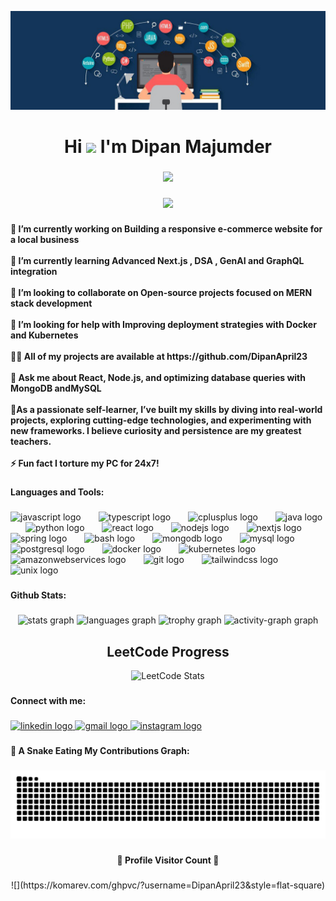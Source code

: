 ![logo](https://github.com/DipanApril23/DipanApril23/blob/main/GitBanner.jpg)
<h1 align="center">Hi <img src="https://media.giphy.com/media/hvRJCLFzcasrR4ia7z/giphy.gif" width="28"> I'm Dipan Majumder</h1>

###

<p align="center">
<a href="https://github.com/DipanApril23/DipanApril23"><img src="https://readme-typing-svg.herokuapp.com/?lines=Learning%20Full-Stack%20Web%20Development;A%20Self%20Taught%20Developer;A%20Quick%20Learner;An%20Aspiring%20Competitive%20Coder%20😶&font=Fira%20Code&center=true&width=500&height=45&color=00FFFF&vCenter=true&size=23"></a>
</p>


###

<div align="center">
  <img height="270" src="https://cdn.dribbble.com/users/2131993/screenshots/4948736/media/45dceb640723d72436c427add7966cf8.gif"  />
</div>

###

<h4 align="left">🔭 I’m currently working on Building a responsive e-commerce website for a local business<br><br>🌱 I’m currently learning Advanced Next.js , DSA , GenAI and GraphQL integration<br><br>👯 I’m looking to collaborate on Open-source projects focused on MERN stack development<br><br>🤝 I’m looking for help with Improving deployment strategies with Docker and Kubernetes<br><br>👨‍💻 All of my projects are available at https://github.com/DipanApril23<br><br>💬 Ask me about React, Node.js, and optimizing database queries with MongoDB andMySQL<br><br>📖As a passionate self-learner, I’ve built my skills by diving into real-world projects, exploring cutting-edge technologies, and experimenting with new frameworks. I believe curiosity and persistence are my greatest teachers.<br><br>⚡ Fun fact I torture my PC for 24x7!</h4>

###

<h4 align="left">Languages and Tools:</h4>

###

<div align="left">
  <img src="https://cdn.jsdelivr.net/gh/devicons/devicon/icons/javascript/javascript-original.svg" height="40" alt="javascript logo"  />
  <img width="20" />
  <img src="https://cdn.jsdelivr.net/gh/devicons/devicon/icons/typescript/typescript-original.svg" height="40" alt="typescript logo"  />
  <img width="20" />
  <img src="https://cdn.jsdelivr.net/gh/devicons/devicon/icons/cplusplus/cplusplus-original.svg" height="40" alt="cplusplus logo"  />
  <img width="20" />
  <img src="https://cdn.jsdelivr.net/gh/devicons/devicon/icons/java/java-original.svg" height="40" alt="java logo"  />
  <img width="20" />
  <img src="https://cdn.jsdelivr.net/gh/devicons/devicon/icons/python/python-original.svg" height="40" alt="python logo"  />
  <img width="20" />
  <img src="https://cdn.jsdelivr.net/gh/devicons/devicon/icons/react/react-original.svg" height="40" alt="react logo"  />
  <img width="20" />
  <img src="https://cdn.jsdelivr.net/gh/devicons/devicon/icons/nodejs/nodejs-original.svg" height="40" alt="nodejs logo"  />
  <img width="20" />
  <img src="https://cdn.jsdelivr.net/gh/devicons/devicon/icons/nextjs/nextjs-original.svg" height="40" alt="nextjs logo"  />
  <img width="20" />
  <img src="https://cdn.jsdelivr.net/gh/devicons/devicon/icons/spring/spring-original.svg" height="40" alt="spring logo"  />
  <img width="20" />
  <img src="https://cdn.jsdelivr.net/gh/devicons/devicon/icons/bash/bash-original.svg" height="40" alt="bash logo"  />
  <img width="20" />
  <img src="https://cdn.jsdelivr.net/gh/devicons/devicon/icons/mongodb/mongodb-original.svg" height="40" alt="mongodb logo"  />
  <img width="20" />
  <img src="https://cdn.jsdelivr.net/gh/devicons/devicon/icons/mysql/mysql-original.svg" height="40" alt="mysql logo"  />
  <img width="20" />
  <img src="https://cdn.jsdelivr.net/gh/devicons/devicon/icons/postgresql/postgresql-original.svg" height="40" alt="postgresql logo"  />
  <img width="20" />
  <img src="https://cdn.jsdelivr.net/gh/devicons/devicon/icons/docker/docker-original.svg" height="40" alt="docker logo"  />
  <img width="20" />
  <img src="https://cdn.jsdelivr.net/gh/devicons/devicon/icons/kubernetes/kubernetes-plain.svg" height="40" alt="kubernetes logo"  />
  <img width="20" />
  <img src="https://cdn.jsdelivr.net/gh/devicons/devicon/icons/amazonwebservices/amazonwebservices-line-wordmark.svg" height="40" alt="amazonwebservices logo"  />
  <img width="20" />
  <img src="https://cdn.jsdelivr.net/gh/devicons/devicon/icons/git/git-original.svg" height="40" alt="git logo"  />
  <img width="20" />
  <img src="https://cdn.jsdelivr.net/gh/devicons/devicon/icons/tailwindcss/tailwindcss-original-wordmark.svg" height="40" alt="tailwindcss logo"  />
  <img width="20" />
  <img src="https://cdn.jsdelivr.net/gh/devicons/devicon/icons/unix/unix-original.svg" height="40" alt="unix logo"  />
</div>

###

<h4 align="left">Github Stats:</h4>

###

<div align="center">
  <img src="https://github-readme-stats.vercel.app/api?username=DipanApril23&hide_title=false&hide_rank=false&show_icons=true&include_all_commits=true&count_private=true&disable_animations=false&theme=dracula&locale=en&hide_border=false&order=1" height="150" alt="stats graph"  />
  <img src="https://github-readme-stats.vercel.app/api/top-langs?username=DipanApril23&locale=en&hide_title=false&layout=compact&card_width=320&langs_count=5&theme=dracula&hide_border=false&order=2" height="150" alt="languages graph"  />
  <img src="https://github-profile-trophy.vercel.app?username=DipanApril23&theme=dracula&column=-1&row=1&margin-w=8&margin-h=8&no-bg=false&no-frame=false&order=4" height="150" alt="trophy graph"  />
  <img src="https://github-readme-activity-graph.vercel.app/graph?username=DipanApril23&radius=16&theme=react&area=true&order=5" height="300" alt="activity-graph graph"  />
</div>

###

<div align="center">
  <h2>LeetCode Progress</h2>
  <img src="https://leetcard.jacoblin.cool/DipanApril23?border=0&radius=20" alt="LeetCode Stats">
</div>

###

<h4 align="left">Connect with me:</h4>

###

<div align="left">
  <a href="https://www.linkedin.com/in/dipan-majumder-a62760301/" target="_blank">
    <img src="https://raw.githubusercontent.com/maurodesouza/profile-readme-generator/master/src/assets/icons/social/linkedin/default.svg" width="52" height="40" alt="linkedin logo"  />
  </a>
  <a href="mailto:dipanmajumder55@gmail.com" target="_blank">
    <img src="https://raw.githubusercontent.com/maurodesouza/profile-readme-generator/master/src/assets/icons/social/gmail/default.svg" width="52" height="40" alt="gmail logo"  />
  </a>
  <a href="https://www.instagram.com/invites/contact/?i=1crckgsa64syn&utm_content=ob1jpla" target="_blank">
    <img src="https://raw.githubusercontent.com/maurodesouza/profile-readme-generator/master/src/assets/icons/social/instagram/default.svg" width="52" height="40" alt="instagram logo"  />
  </a>
</div>

###

<h4 align="left">🐍 A Snake Eating My Contributions Graph:</h4>

###

<img src="https://raw.githubusercontent.com/DipanApril23/DipanApril23/output/snake.svg" alt="Snake animation" />

###

<h4 align="center">📍 Profile Visitor Count 📍</h4>

###

<div align="center">
  ![](https://komarev.com/ghpvc/?username=DipanApril23&style=flat-square)
</div>

###
